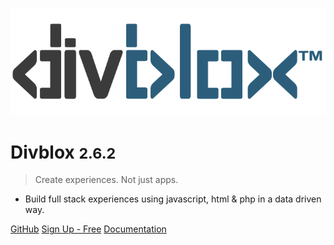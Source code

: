 <!-- _coverpage.md -->

![logo](_media/divblox-logo-1.png)

# Divblox <small>2.6.2</small>

> Create experiences. Not just apps.

- Build full stack experiences using javascript, html & php in a data driven way.

[GitHub](https://github.com/Divblox/Divblox/)
[Sign Up - Free](https://basecamp.Divblox.com/?view=register)
[Documentation](#what-is-Divblox)
